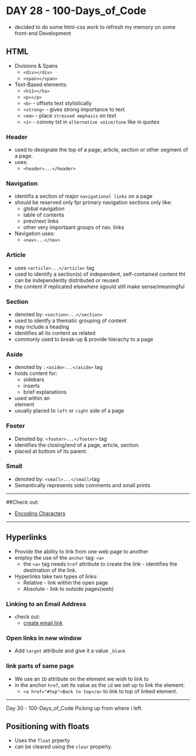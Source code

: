 # DAY 28 - 100-Days_of_Code

- decided to do some html-css work to refresh my memory on some front-end Development
## HTML
- Divisions & Spans
    * `<div></div>` 
    * `<span></span>`
- Text-Based elements:
    * `<h11></ha>`
    * `<p></p>`
    * `<b>` - offsets text stylistically
    * `<strong>` - gives strong importance to text
    * `<em>` - place `stressed emphasis` on text
    * `<i>` - convey txt in `alternative voice/tone` like in quotes

### Header
- used to designate the top of a page, article, section or other segment of a page.
- uses:
    * `<header>...</header>`

### Navigation
- identifis a section of major `navigational links` on a page
- should be reserved only fpr primary navigation sections only like:
    * global navigation
    * table of contents
    * prev/next links
    * other very importaant groups of nav. links
- Navigation uses:
    * `<nav>...</nav>`

### Article
- uses `<article>...</article>` tag
- used to identify a section(s) of independent, self-contained content tht can be independently distributed or reused
- the content if replicated elsewhere sgould still make sense/meaningful

### Section
- denoted by: `<section>...</section>`
- used to identfy a thematic grouping of content
- may include a heading
- identifies all its content as related
- commonly used to break-up & provide hierachy to a page

### Aside
- denoted by : `<aside>...</aside>` tag
- holds content for:
    * sidebars
    * inserts
    * brief explanations
- used within an <article> element
- usually placed to `left` or `right` side of a page

### Footer
- Denoted by: `<footer>...</footer>` tag
- identifies the closing/end of a page, article, section.
- placed at bottom of its parent.

### Small
- denoted by: `<small>...</small>`tag
- Semantically represents side comments and small prints

--------------------
##Check out:
- [Encoding Characters](https://copypastecharacter.com/)
--------------------

## Hyperlinks
- Provide the ability to link from one web page to another
- employ the use of the `anchor` tag: `<a>`
    * the `<a>` tag needs `href` attribute to create the link - identifies the destination of the link.
- Hyperlinks take two types of links:
    * Relative - link within the open page
    * Absolute - link to outside pages(web)

### Linking to an Email Address
- check out:
    * [create email link](https://learn.shayhowe.com/html-css/getting-to-know-html/)

### Open links in new window
- Add `target` attribute and give it a value `_blank`

### link parts of same page
- We use an `ID` attribute on the element we wish to link to
- in the anchor `href`, set its value as the `id` we set up to link the element:
    * `<a href="#top">Back to top</a>` to link to top of linked element.
-------------------------------------------------------

Day 30 - 100-Days_of_Code
Picking up from where i left.

## Positioning with floats

- Uses the `float` prperty
- can be cleared using the `clear` property.